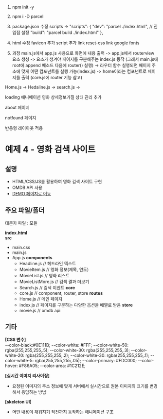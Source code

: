 1. npm init -y
2. npm i -D parcel
3. package.json 수정
scripts ->   "scripts": {
    "dev": "parcel ./index.html", // 진입점 설정
    "build": "parcel build ./index.html"
  },

4. html 수정
favicon 추가
script 추가
link reset-css
link google fonts

6. 과정
main.js에서 app.js 사용으로 화면에 내용 출력
 -> app.js에서 routerview 요소 생성
  -> 요소가 생겨야 페이지를 구분해주는 index.js 동작
  (그래서 main.js에 root에 append 메소드 다음에 router() 실행)
  -> 라우터 함수 실행되면 페이지 주소에 맞게 어떤 컴포넌트를 실행 가능(index.js)
  -> home이라는 컴포넌트로 페이지를 출력 (core.js에 router 기능 참고)

  Home.js -> Hedaline.js -> search.js -> 


loading 애니메이션
영화 상세정보가질 상태 관리 추가

about 페이지

notfound 페이지

반응형 레이아웃 적용


# 예제 4 - 영화 검색 사이트

## 설명
- HTML/CSS/JS를 활용하여 영화 검색 사이트 구현
- OMDB API 사용
- [DEMO 페이지로 이동]()


## 주요 파일/폴더
대문자 파일 : 모듈

**index.html**  
**src**
- main.css
- main.js
- App.js
    **components**
    - Headline.js // 헤드라인 텍스트
    - MovieItem.js // 영화 정보(제목, 연도)
    - MovieList.js // 영화 리스트
    - MovieListMore.js // 검색 결과 더보기
    - Search.js // 검색 이벤트
    **core**
    - core.js // component, router, store
    **routes**
    - Home.js // 메인 페이지
    - index.js // 페이지를 구분하는 다양한 옵션을 배열로 받음
    **store**
    - movie.js // omdb api


## 기타
**[CSS 변수]**  
--color-black:#0E111B;
--color-white: #FFF;
--color-white-50: rgba(255,255,255,.5);
--color-white-30: rgba(255,255,255,.3);
--color-white-20: rgba(255,255,255,.2);
--color-white-30: rgba(255,255,255,.1);
--color-white-5: rgba(255,255,255,.05);
--color-primary: #FDC000;
--color-hover: #F86A05;
--color-area: #1C212E;


**[실시간 이미지 리사이징]**
- 요청된 이미지의 주소 정보에 맞게 서버에서 실시간으로 원본 이미지의 크기를 변경해서 응답하는 방법

**[skeleton UI]**
- 어떤 내용이 채워지기 직전까지 동작하는 애니메이션 구조